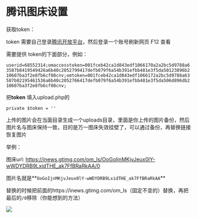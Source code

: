 # 腾讯图床设置

获取token：

token 需要自己登录[腾讯开放平台](https://om.qq.com/userAuth/index)，然后登录一个账号刷新网页 F12 查看

需要提供 token的下面部分，例如：

`userid=68552314;omaccesstoken=001fceb42ca1d843edf1066170a2a2bc5d9788a63587b8419549426a6b40c2052799417defb079f6a54b391efbb481e3f5da50123896b210607ba3f2e8fb6cf08cnv;omtoken=001fceb42ca1d843edf1066172a2bc5d9788a63587b82195461536a6b40c2052766417defb079f6a54b391efbb481e3f5da506d896db210607ba3f2e8fb6cf08cnv;`

把**token** 填入upload.php的

```
private $token = ''
```

上传的图片会在当面目录生成一个uploads目录，里面是你上传的图片备份，然后图片名与图床保持一致，目的是万一图床失效挂壁了，可以通过备份，再替换链接恢复图片



举例：

图床url:  https://inews.gtimg.com/om_ls/OoGoIjnMKjvJeux0lY-wWDYDRB9LxidTHE_ak7FfBRaRkAA/0

图片名就是**`OoGoIjnMKjvJeux0lY-wWDYDRB9LxidTHE_ak7FfBRaRkAA`**

替换的时候把前面的https://inews.gtimg.com/om_ls（固定不变的）替换，再把最后的`/0`移除（你能想到的方法）

![](https://a2ecb11.webp.li/2023/09/7ad00f9ae9847e0f17f2bffdebf2b7af.webp)

